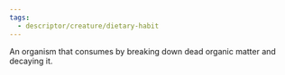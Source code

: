 ```yaml
---
tags:
  - descriptor/creature/dietary-habit
---
```

An organism that consumes by breaking down dead organic matter and decaying it.